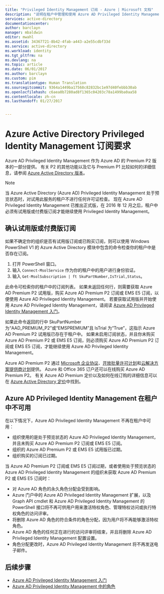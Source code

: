 ```yaml
---
title: "Privileged Identity Management 订阅 - Azure | Microsoft 文档"
description: "说明在租户中管理和使用 Azure AD Privileged Identity Management 的订阅和许可要求"
services: active-directory
documentationcenter: 
author: barclayn
manager: mbaldwin
editor: mwahl
ms.assetid: 34367721-8b42-4fab-a443-a2e55cdbf33d
ms.service: active-directory
ms.workload: identity
ms.tgt_pltfrm: na
ms.devlang: na
ms.topic: article
ms.date: 06/01/2017
ms.author: barclayn
ms.custom: pim
ms.translationtype: Human Translation
ms.sourcegitcommit: 9364a1449ba17568c82832bc1e97d40febbb30ab
ms.openlocfilehash: c6aea0b7280ad8f1365c04203c78a1499ba0aa58
ms.contentlocale: zh-cn
ms.lasthandoff: 01/27/2017


---
```


# <a name="azure-active-directory-privileged-identity-management-subscription-requirements"></a>Azure Active Directory Privileged Identity Management 订阅要求

Azure AD Privileged Identity Management 作为 Azure AD 的 Premium P2 版本的一部分提供。 有关 P2 的其他功能以及它与 Premium P1 比较如何的详细信息，请参阅 [Azure Active Directory 版本](../active-directory-editions.md)。

>[!NOTE]
当 Azure Active Directory (Azure AD) Privileged Identity Management 处于预览状态时，对试用此服务的租户不进行任何许可证检查。  现在 Azure AD Privileged Identity Management 已推出正式版，在 2016 年 12 月之后，租户中必须有试用版或付费版订阅才能继续使用 Privileged Identity Management。
  

## <a name="confirm-your-trial-or-paid-subscription"></a>确认试用版或付费版订阅

如果不确定你的组织是否有试用版订阅或已购买订阅，则可以使用 Windows PowerShell V1 的 Azure Active Directory 模块中包含的命令检查你的租户中是否存在订阅。 
1. 打开 PowerShell 窗口。
2. 输入 `Connect-MsolService` 作为你的租户中的用户进行身份验证。
3. 输入 `Get-MsolSubscription | ft SkuPartNumber,IsTrial,Status`。

此命令可检索你的租户中的订阅列表。 如果未返回任何行，则需要获取 Azure AD Premium P2 试用版，购买 Azure AD Premium P2 订阅或 EMS E5 订阅，以便使用 Azure AD Privileged Identity Management。  若要获取试用版并开始使用 Azure AD Privileged Identity Management，请阅读 [Azure AD Privileged Identity Management 入门](../active-directory-privileged-identity-management-getting-started.md)。

如果此命令返回的行中 SkuPartNumber 为“AAD_PREMIUM_P2”或“EMSPREMIUM”且 IsTrial 为“True”，这指示 Azure AD Premium P2 试用版已存在于租户中。  如果未启用订阅状态，并且你未购买 Azure AD Premium P2 或 EMS E5 订阅，则必须购买 Azure AD Premium P2 订阅或 EMS E5 订阅，才能继续使用 Azure AD Privileged Identity Management。

Azure AD Premium P2 通过 [Microsoft 企业协议](https://www.microsoft.com/en-us/licensing/licensing-programs/enterprise.aspx)、[开放批量许可计划](https://www.microsoft.com/en-us/licensing/licensing-programs/open-license.aspx)和[云解决方案提供商计划](https://partner.microsoft.com/en-US/cloud-solution-provider)提供。 Azure 和 Office 365 订户还可以在线购买 Azure AD Premium P2。  有关 Azure AD Premium 定价以及如何在线订购的详细信息可以在 [Azure Active Directory 定价](https://azure.microsoft.com/en-us/pricing/details/active-directory/)中找到。

## <a name="azure-ad-privileged-identity-management-is-not-available-in-tenant"></a>Azure AD Privileged Identity Management 在租户中不可用

在以下情况下，Azure AD Privileged Identity Management 不再在租户中可用：
- 组织使用的是处于预览状态的 Azure AD Privileged Identity Management，并且未购买 Azure AD Premium P2 订阅或 EMS E5 订阅。
- 组织的 Azure AD Premium P2 或 EMS E5 试用版已过期。
- 组织购买的订阅已过期。

当 Azure AD Premium P2 订阅或 EMS E5 订阅过期，或者使用处于预览状态的 Azure AD Privileged Identity Management 的组织未获取 Azure AD Premium P2 或 EMS E5 订阅时：

- 对 Azure AD 角色的永久角色分配会受到影响。
- Azure 门户中的 Azure AD Privileged Identity Management 扩展，以及 Graph API cmdlet 和 Azure AD Privileged Identity Management 的 PowerShell 接口将不再可供用户用来激活特权角色、管理特权访问或执行特权角色的访问评审。
- 将删除 Azure AD 角色的符合条件的角色分配，因为用户将不再能够激活特权角色。
- Azure AD 角色的任何正在进行的访问评审将结束，并且将删除 Azure AD Privileged Identity Management 配置设置。
- 角色分配更改时，Azure AD Privileged Identity Management 将不再发送电子邮件。

## <a name="next-steps"></a>后续步骤

- [Azure AD Privileged Identity Management 入门](../active-directory-privileged-identity-management-getting-started.md)
- [Azure AD Privileged Identity Management 中的角色](../active-directory-privileged-identity-management-roles.md)

